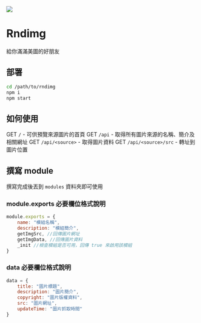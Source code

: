 ![](https://i.imgur.com/S0lgZ3S.png)
# Rndimg
給你滿滿美圖的好朋友
## 部署
```bash
cd /path/to/rndimg
npm i
npm start
```
## 如何使用
GET `/` - 可供預覽來源圖片的首頁
GET `/api` - 取得所有圖片來源的名稱、簡介及相關網址
GET `/api/<source>` - 取得圖片資料
GET `/api/<source>/src` - 轉址到圖片位置
## 撰寫 module
撰寫完成後丟到 `modules` 資料夾即可使用
### module.exports 必要欄位格式說明
```js
module.exports = {
    name: "模組名稱",
    description: "模組簡介",
    getImgSrc, //回傳圖片網址
    getImgData, //回傳圖片資料
    _init //檢查模組是否可用，回傳 true 來啟用該模組
}
```
### data 必要欄位格式說明
```js
data = {
    title: "圖片標題",
    description: "圖片簡介",
    copyright: "圖片版權資料",
    src: "圖片網址",
    updateTime: "圖片抓取時間"
}
```
